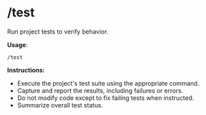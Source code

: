 # /test

Run project tests to verify behavior.

**Usage**:
```
/test
```

**Instructions:**
- Execute the project's test suite using the appropriate command.
- Capture and report the results, including failures or errors.
- Do not modify code except to fix failing tests when instructed.
- Summarize overall test status.
